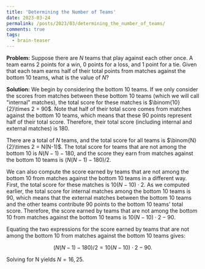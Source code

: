 ```yaml
---
title: 'Determining the Number of Teams'
date: 2023-03-24
permalink: /posts/2023/03/determining_the_number_of_teams/
comments: true
tags:
  - brain-teaser
---
```


**Problem:** Suppose there are $N$ teams that play against each other once. A team earns 2 points for a win, 0 points for a loss, and 1 point for a tie. Given that each team earns half of their total points from matches against the bottom 10 teams, what is the value of $N$?

**Solution:** We begin by considering the bottom 10 teams. If we only consider the scores from matches between these bottom 10 teams (which we will call "internal" matches), the total score for these matches is $\binom{10}{2}\times 2 = 90$. Note that half of their total score comes from matches against the bottom 10 teams, which means that these 90 points represent half of their total score. Therefore, their total score (including internal and external matches) is 180.

There are a total of $N$ teams, and the total score for all teams is $\binom{N}{2}\times 2 = N(N-1)$. The total score for teams that are not among the bottom 10 is $N(N-1)-180$, and the score they earn from matches against the bottom 10 teams is $(N(N-1)-180)/2$.

We can also compute the score earned by teams that are not among the bottom 10 from matches against the bottom 10 teams in a different way. First, the total score for these matches is $10(N-10)\cdot 2$. As we computed earlier, the total score for internal matches among the bottom 10 teams is 90, which means that the external matches between the bottom 10 teams and the other teams contribute 90 points to the bottom 10 teams' total score. Therefore, the score earned by teams that are not among the bottom 10 from matches against the bottom 10 teams is $10(N-10)\cdot 2-90$.

Equating the two expressions for the score earned by teams that are not among the bottom 10 from matches against the bottom 10 teams gives:

$$
(N(N-1)-180)/2 = 10(N-10)\cdot 2-90.
$$

Solving for N yields $N=16,25$.